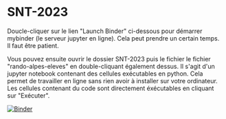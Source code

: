 # SNT-2023
Doucle-cliquer sur le lien "Launch Binder" ci-dessous pour démarrer mybinder (le serveur jupyter en ligne). Cela peut prendre un certain temps. Il faut être patient.

Vous pouvez ensuite ouvrir le dossier SNT-2023 puis le fichier le fichier "rando-alpes-eleves" en double-cliquant également dessus. Il s'agit d'un jupyter notebook contenant des cellules exécutables en python. Cela permet de travailler en ligne sans rien avoir à installer sur votre ordinateur. Les cellules contenant du code sont directement éxécutables en cliquant sur "Exécuter".

[![Binder](https://mybinder.org/badge_logo.svg)](https://mybinder.org/v2/gh/fbruneau3/spe-PC-2022-2023.git/main)
